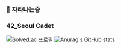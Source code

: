 ### 🌱 자라나는중
### 42_Seoul Cadet

<!--
**Ming-Zi/Ming-Zi** is a ✨ _special_ ✨ repository because its `README.md` (this file) appears on your GitHub profile.

Here are some ideas to get you started:

- 🔭 I’m currently working on ...
- 🌱 I’m currently learning ...
- 👯 I’m looking to collaborate on ...
- 🤔 I’m looking for help with ...
- 💬 Ask me about ...
- 📫 How to reach me: ...
- 😄 Pronouns: ...
- ⚡ Fun fact: ...
-->
![Solved.ac 프로필](http://mazassumnida.wtf/api/v2/generate_badge?boj=mingzi)
![Anurag's GitHub stats](https://github-readme-stats.vercel.app/api?username=Ming-Zi&show_icons=true&theme=radical)
